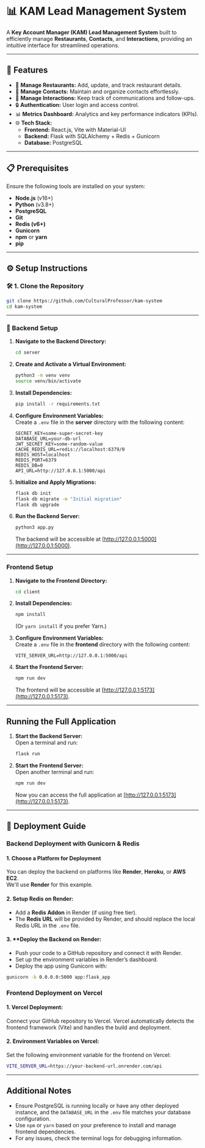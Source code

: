 # 📊 **KAM Lead Management System**

A **Key Account Manager (KAM) Lead Management System** built to efficiently manage **Restaurants**, **Contacts**, and **Interactions**, providing an intuitive interface for streamlined operations.

---

## 🚀 **Features**

- 🏢 **Manage Restaurants:** Add, update, and track restaurant details.  
- 📇 **Manage Contacts:** Maintain and organize contacts effortlessly.  
- 📅 **Manage Interactions:** Keep track of communications and follow-ups.  
- 🔒 **Authentication:** User login and access control.  
- 📊 **Metrics Dashboard:** Analytics and key performance indicators (KPIs).  
- 🌐 **Tech Stack:**  
   - **Frontend:** React.js, Vite with Material-UI  
   - **Backend:** Flask with SQLAlchemy + Redis + Gunicorn  
   - **Database:** PostgreSQL  

---

## 📋 **Prerequisites**

Ensure the following tools are installed on your system:

- **Node.js** (v16+)
- **Python** (v3.8+)
- **PostgreSQL**
- **Git**
- **Redis (v6+)**
- **Gunicorn**
- **npm** or **yarn**
- **pip**

---

## ⚙️ **Setup Instructions**

### 🛠️ **1. Clone the Repository**
```bash
git clone https://github.com/CulturalProfessor/kam-system
cd kam-system
```

---

### 🐍 Backend Setup

1. **Navigate to the Backend Directory:**
   ```bash
   cd server
   ```

2. **Create and Activate a Virtual Environment:**
   ```bash
   python3 -m venv venv
   source venv/bin/activate
   ```

3. **Install Dependencies:**
   ```bash
   pip install -r requirements.txt
   ```

4. **Configure Environment Variables:**  
   Create a `.env` file in the **server** directory with the following content:
   ```
   SECRET_KEY=some-super-secret-key
   DATABASE_URL=your-db-url
   JWT_SECRET_KEY=some-random-value
   CACHE_REDIS_URL=redis://localhost:6379/0
   REDIS_HOST=localhost
   REDIS_PORT=6379
   REDIS_DB=0
   API_URL=http://127.0.0.1:5000/api
   ```

5. **Initialize and Apply Migrations:**
   ```bash
   flask db init
   flask db migrate -m "Initial migration"
   flask db upgrade
   ```

6. **Run the Backend Server:**
   ```bash
   python3 app.py
   ```
   The backend will be accessible at [http://127.0.0.1:5000](http://127.0.0.1:5000).

---

### Frontend Setup

1. **Navigate to the Frontend Directory:**
   ```bash
   cd client
   ```

2. **Install Dependencies:**
   ```bash
   npm install
   ```
   (Or `yarn install` if you prefer Yarn.)

3. **Configure Environment Variables:**  
   Create a `.env` file in the **frontend** directory with the following content:
   ```
   VITE_SERVER_URL=http://127.0.0.1:5000/api
   ```

4. **Start the Frontend Server:**
   ```bash
   npm run dev
   ```
   The frontend will be accessible at [http://127.0.0.1:5173](http://127.0.0.1:5173).

---

## Running the Full Application

1. **Start the Backend Server:**  
   Open a terminal and run:
   ```bash
   flask run
   ```

2. **Start the Frontend Server:**  
   Open another terminal and run:
   ```bash
   npm run dev
   ```
   Now you can access the full application at [http://127.0.0.1:5173](http://127.0.0.1:5173).

---

## 🚀 **Deployment Guide**

### **Backend Deployment with Gunicorn & Redis**

#### 1. **Choose a Platform for Deployment**
You can deploy the backend on platforms like **Render**, **Heroku**, or **AWS EC2**.  
We'll use **Render** for this example.

#### 2. **Setup Redis on Render:**
- Add a **Redis Addon** in Render (if using free tier).
- The **Redis URL** will be provided by Render, and should replace the local Redis URL in the `.env` file.

#### 3. **Deploy the Backend on Render:
- Push your code to a GitHub repository and connect it with Render.
- Set up the environment variables in Render’s dashboard.
- Deploy the app using Gunicorn with:
```bash
gunicorn -b 0.0.0.0:5000 app:flask_app
```

### **Frontend Deployment on Vercel**
#### 1. Vercel Deployment:
Connect your GitHub repository to Vercel.
Vercel automatically detects the frontend framework (Vite) and handles the build and deployment.
#### 2. Environment Variables on Vercel:
Set the following environment variable for the frontend on Vercel:

```bash
VITE_SERVER_URL=https://your-backend-url.onrender.com/api
```

---

## Additional Notes

- Ensure PostgreSQL is running locally or have any other deployed instance, and the `DATABASE_URL` in the `.env` file matches your database configuration.
- Use `npm` or `yarn` based on your preference to install and manage frontend dependencies.
- For any issues, check the terminal logs for debugging information.
